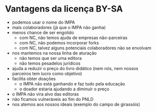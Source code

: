 # Vantagens da licença BY-SA

  - podemos usar o nome do IMPA
  - mais colaboradores (já que o IMPA não ganha)
  - menos chance de ser engolido
    - com NC, não temos ajuda de empresas não-parceiras
    - com NC, não podemos incorporar forks
    - com NC, talvez alguns potenciais colaboradores não se envolvam
  - nos mantemos na nossa linha de aturação
    - não temos que ser uma editora
    - não temos pesadelos jurídicos
  - ajuda a reduzir o preço do livro didático
    (nem nós, nem nossos parceiros tem lucro como objetivo)
  - facilita obter doações
    - o IMPA não está ganhando e faz tudo pela educação
    - o doador estaria ajudando a diminuir o preço
  - o IMPA não vira alvo das editoras
  - não ficamos vulneráveis ao fim do PNLD
  - nos atemos aos nossos ideais (exemplo do campo de girassóis)




